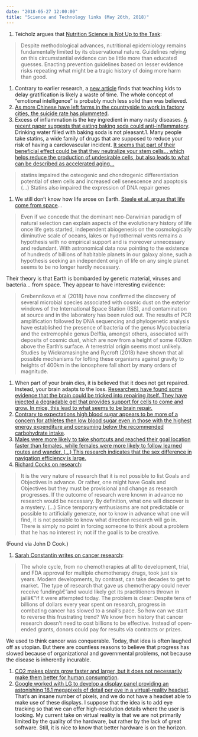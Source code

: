 ```yaml
---
date: "2018-05-27 12:00:00"
title: "Science and Technology links (May 26th, 2018)"
---
```




1. Teicholz argues that [Nutrition Science is Not Up to the Task](https://www.bmj.com/content/360/bmj.k822/rr-13):<br/>

> Despite methodological advances, nutritional epidemiology remains fundamentally limited by its observational nature. Guidelines relying on this circumstantial evidence can be little more than educated guesses. Enacting prevention guidelines based on lesser evidence risks repeating what might be a tragic history of doing more harm than good.

1. Contrary to earlier research, a [new article](http://journals.sagepub.com/doi/abs/10.1177/0956797618761661?journalCode=pssa) finds that teaching kids to delay gratification is likely a waste of time. The whole concept of &ldquo;emotional intelligence&rdquo; is probably much less solid than was believed.
1. [As more Chinese have left farms in the countryside to work in factory cities, the suicide rate has plummeted](https://humanprogress.org/article.php?p=1291).
1. Excess of inflammation is the key ingredient in many nasty diseases. [A recent paper suggests that eating baking soda could anti-inflammatory](http://www.jimmunol.org/content/200/10/3568). Drinking water filled with baking soda is not pleasant.1. Many people take statins, a wide family of drugs that are supposed to reduce your risk of having a cardiovascular incident. [It seems that part of their beneficial effect could be that they neutralize your stem cells&hellip; which helps reduce the production of undesirable cells, but also leads to what can be described as accelerated aging&hellip;](https://www.physiology.org/doi/abs/10.1152/ajpcell.00406.2014)<br/>

> statins impaired the osteogenic and chondrogenic differentiation potential of stem cells and increased cell senescence and apoptosis (&hellip;) Statins also impaired the expression of DNA repair genes

1. We still don&rsquo;t know how life arose on Earth. [Steele et al. argue that life come from space](http://www.panspermia.org/causeofcambrianexplosion.pdf)&hellip;<br/>

> Even if we concede that the dominant neo-Darwinian paradigm of natural selection can explain aspects of the evolutionary history of life once life gets started, independent abiogenesis on the cosmologically diminutive scale of oceans, lakes or hydrothermal vents remains a hypothesis with no empirical support and is moreover unnecessary and redundant. With astronomical data now pointing to the existence of hundreds of billions of habitable planets in our galaxy alone, such a hypothesis seeking an independent origin of life on any single planet seems to be no longer hardly necessary.


Their theory is that Earth is bombarded by genetic material, viruses and bacteria&hellip; from space. They appear to have interesting evidence:

> Grebennikova et al (2018) have now confirmed the discovery of several microbial species associated with cosmic dust on the exterior windows of the International Space Station (ISS), and contamination at source and in the laboratory has been ruled out. The results of PCR amplification followed by DNA sequencing and phylogenetic analysis have established the presence of bacteria of the genus Mycobacteria and the extremophile genus Delftia, amongst others, associated with deposits of cosmic dust, which are now from a height of some 400km above the Earth&rsquo;s surface. A terrestrial origin seems most unlikely. Studies by Wickramasinghe and Rycroft (2018) have shown that all possible mechanisms for lofting these organisms against gravity to heights of 400km in the ionosphere fall short by many orders of magnitude.

1. When part of your brain dies, it is believed that it does not get repaired. Instead, your brain adapts to the loss. [Researchers have found some evidence that the brain could be tricked into repairing itself. They have injected a degradable gel that provides support for cells to come and grow. In mice, this lead to what seems to be brain repair.](https://www.nature.com/articles/s41563-018-0083-8)
1. [Contrary to expectations high blood sugar appears to be more of a concern for athletes then low blood sugar even in those with the highest energy expenditure and consuming below the recommended carbohydrate intake](https://www.ncbi.nlm.nih.gov/pubmed/27301981).
1. [Males were more likely to take shortcuts and reached their goal location faster than females, while females were more likely to follow learned routes and wander. (&hellip;) This research indicates that the sex difference in navigation efficiency is large.](https://link.springer.com/article/10.3758/s13421-018-0811-y)
1. [Richard Cocks on research](https://orthosphere.wordpress.com/2018/05/23/chaos-and-order-the-right-and-left-hemispheres/):

> It is the very nature of research that it is not possible to list Goals and Objectives in advance. Or rather, one might have Goals and Objectives but they must be provisional and change as research progresses. If the outcome of research were known in advance no research would be necessary. By definition, what one will discover is a mystery. (&hellip;) Since temporary enthusiasms are not predictable or possible to artificially generate, nor to know in advance what one will find, it is not possible to know what direction research will go in. There is simply no point in forcing someone to think about a problem that he has no interest in; not if the goal is to be creative.


(Found via John D Cook.)
1. [Sarah Constantin writes on cancer research](https://reason.com/archives/2018/05/12/when-cancer-was-conquerable):<br/>

> The whole cycle, from no chemotherapies at all to development, trial, and FDA approval for multiple chemotherapy drugs, took just six years. Modern developments, by contrast, can take decades to get to market. The type of research that gave us chemotherapy could never receive fundingâ€”and would likely get its practitioners thrown in jailâ€”if it were attempted today.
The problem is clear: Despite tens of billions of dollars every year spent on research, progress in combating cancer has slowed to a snail&rsquo;s pace. So how can we start to reverse this frustrating trend? We know from history that cancer research doesn&rsquo;t need to cost billions to be effective. Instead of open-ended grants, donors could pay for results via contracts or prizes.

We used to think cancer was conquerable. Today, that idea is often laughed off as utopian. But there are countless reasons to believe that progress has slowed because of organizational and governmental problems, not because the disease is inherently incurable.


1. [CO2 makes plants grow faster and larger, but it does not necessarily make them better for human consumption](https://www.npr.org/sections/thesalt/2018/05/24/613939464/as-the-planet-warms-well-be-having-rice-with-a-side-of-co2).
1. [Google worked with LG to develop a display panel providing an astonishing 18.1 megapixels of detail per eye in a virtual-reality headset](https://uploadvr.com/lg-samsung-jdi-display-week/). That&rsquo;s an insane number of pixels, and we do not have a headset able to make use of these displays. I suppose that the idea is to add eye tracking so that we can offer high-resolution details where the user is looking. My current take on virtual reality is that we are not primarily limited by the quality of the hardware, but rather by the lack of great software. Still, it is nice to know that better hardware is on the horizon.


